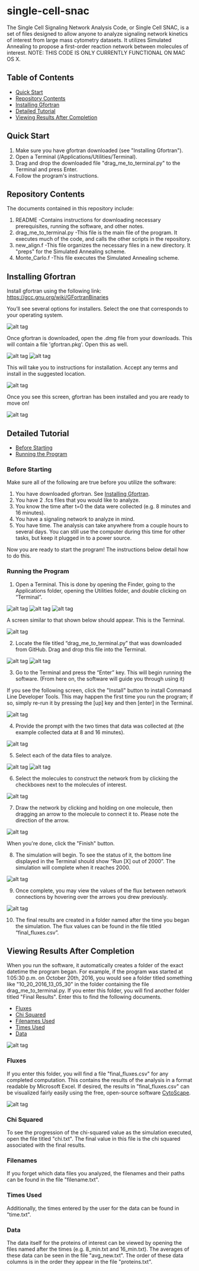 # single-cell-snac

The Single Cell Signaling Network Analysis Code, or Single Cell SNAC, is a set of files designed to allow anyone to analyze signaling network kinetics of interest from large mass cytometry datasets.  It utilizes Simulated Annealing to propose a first-order reaction network between molecules of interest.  NOTE: THIS CODE IS ONLY CURRENTLY FUNCTIONAL ON MAC OS X.

## Table of Contents
* [Quick Start](#quick-start) 
* [Repository Contents](#repository-contents) 
* [Installing Gfortran](#installing-gfortran) 
* [Detailed Tutorial](#detailed-tutorial) 
* [Viewing Results After Completion](#viewing-results-after-completion) 

## Quick Start
1. Make sure you have gfortran downloaded (see "Installing Gfortran").
2. Open a Terminal (/Applications/Utilities/Terminal).
3. Drag and drop the downloaded file "drag_me_to_terminal.py" to the Terminal and press Enter.
4. Follow the program's instructions.

## Repository Contents
The documents contained in this repository include:
1. README
   -Contains instructions for downloading necessary prerequisites, running the software, and other notes.
2. drag_me_to_terminal.py
   -This file is the main file of the program.  It executes much of the code, and calls the other scripts in the repository.
3. new_align.f
   -This file organizes the necessary files in a new directory.  It "preps" for the Simulated Annealing scheme.
4. Monte_Carlo.f
   -This file executes the Simulated Annealing scheme.
   
## Installing Gfortran
Install gfortran using the following link: https://gcc.gnu.org/wiki/GFortranBinaries

You’ll see several options for installers.  Select the one that corresponds to your operating system.

![alt tag](http://planetx.nationwidechildrens.org/~jayajit/software_pics/gfortran_binaries.png)

Once gfortran is downloaded, open the .dmg file from your downloads.  This will contain a file 'gfortran.pkg'.  Open this as well.

![alt tag](http://planetx.nationwidechildrens.org/~jayajit/software_pics/Downloads_screen.png)
![alt tag](http://planetx.nationwidechildrens.org/~jayajit/software_pics/Gfortran_pkg.png)

This will take you to instructions for installation.  Accept any terms and install in the suggested location.

![alt tag](http://planetx.nationwidechildrens.org/~jayajit/software_pics/Gfortran_Instruct.png)

Once you see this screen, gfortran has been installed and you are ready to move on!

![alt tag](http://planetx.nationwidechildrens.org/~jayajit/software_pics/Gfortran_Installed.png)


## Detailed Tutorial
* [Before Starting](#before-starting) 
* [Running the Program](#running-the-program)

### Before Starting
Make sure all of the following are true before you utilize the software:

1. You have downloaded gfortran.  See [Installing Gfortran](#installing-gfortran).
2. You have 2 .fcs files that you would like to analyze.
3. You know the time after t=0 the data were collected (e.g. 8 minutes and 16 minutes).
4. You have a signaling network to analyze in mind.
5. You have time.  The analysis can take anywhere from a couple hours to several days.  You can still use the computer during this time for other tasks, but keep it plugged in to a power source.

Now you are ready to start the program!  The instructions below detail how to do this.

### Running the Program

1.	Open a Terminal.  This is done by opening the Finder, going to the Applications folder, opening the Utilities folder, and double clicking on “Terminal”.

![alt tag](http://planetx.nationwidechildrens.org/~jayajit/software_pics/Open_Terminal_1.png)
![alt tag](http://planetx.nationwidechildrens.org/~jayajit/software_pics/Open_Terminal_2.png)
![alt tag](http://planetx.nationwidechildrens.org/~jayajit/software_pics/Open_Terminal_3.png)

A screen similar to that shown below should appear.  This is the Terminal.

![alt tag](http://planetx.nationwidechildrens.org/~jayajit/software_pics/Empty_terminal.png)

2.	Locate the file titled “drag_me_to_terminal.py” that was downloaded from GitHub.  Drag and drop this file into the Terminal.

![alt tag](http://planetx.nationwidechildrens.org/~jayajit/software_pics/drag_me_to_terminal.png)
![alt tag](http://planetx.nationwidechildrens.org/~jayajit/software_pics/Terminal_with_path.png)

3.	Go to the Terminal and press the “Enter” key.  This will begin running the software. (From here on, the software will guide you through using it)

If you see the following screen, click the "Install" button to install Command Line Developer Tools.  This may happen the first time you run the program; if so, simply re-run it by pressing the [up] key and then [enter] in the Terminal.

![alt tag](http://planetx.nationwidechildrens.org/~jayajit/software_pics/Developer_Tools_Install.png)

4.	Provide the prompt with the two times that data was collected at (the example collected data at 8 and 16 minutes).

![alt tag](http://planetx.nationwidechildrens.org/~jayajit/software_pics/Tutorial_1b.png)

5.	Select each of the data files to analyze.

![alt tag](http://planetx.nationwidechildrens.org/~jayajit/software_pics/Tutorial_1c.png)
![alt tag](http://planetx.nationwidechildrens.org/~jayajit/software_pics/Tutorial_2.png)

6.	Select the molecules to construct the network from by clicking the checkboxes next to the molecules of interest.

![alt tag](http://planetx.nationwidechildrens.org/~jayajit/software_pics/Tutorial_6.png)

7.	Draw the network by clicking and holding on one molecule, then dragging an arrow to the molecule to connect it to.  Please note the direction of the arrow.

![alt tag](http://planetx.nationwidechildrens.org/~jayajit/software_pics/Tutorial_9.png)

When you're done, click the "Finish" button.

8.	The simulation will begin.  To see the status of it, the bottom line displayed in the Terminal should show “Run [X] out of 2000”.  The simulation will complete when it reaches 2000.

![alt tag](http://planetx.nationwidechildrens.org/~jayajit/software_pics/Tutorial_10.png)

9.	Once complete, you may view the values of the flux between network connections by hovering over the arrows you drew previously.

![alt tag](http://planetx.nationwidechildrens.org/~jayajit/software_pics/Tutorial_12.png)

10. The final results are created in a folder named after the time you began the simulation.  The flux values can be found in the file titled “final_fluxes.csv”.


## Viewing Results After Completion

When you run the software, it automatically creates a folder of the exact datetime the program began.  For example, if the program was started at 1:05:30 p.m. on October 20th, 2016, you would see a folder titled something like "10_20_2016_13_05_30" in the folder containing the file drag_me_to_terminal.py.  If you enter this folder, you will find another folder titled "Final Results".  Enter this to find the following documents.
* [Fluxes](#fluxes)
* [Chi Squared](#chi-squared)
* [Filenames Used](#filenames)
* [Times Used](#times-used)
* [Data](#data)

![alt tag](http://planetx.nationwidechildrens.org/~jayajit/software_pics/Tutorial_13.png)

### Fluxes
If you enter this folder, you will find a file "final_fluxes.csv" for any completed computation.  This contains the results of the analysis in a format readable by Microsoft Excel.  If desired, the results in "final_fluxes.csv" can be visualized fairly easily using the free, open-source software [CytoScape].

![alt tag](http://planetx.nationwidechildrens.org/~jayajit/software_pics/Tutorial_15.png)

### Chi Squared
To see the progression of the chi-squared value as the simulation executed, open the file titled "chi.txt".  The final value in this file is the chi squared associated with the final results.

### Filenames
If you forget which data files you analyzed, the filenames and their paths can be found in the file "filename.txt".  
### Times Used
Additionally, the times entered by the user for the data can be found in "time.txt".  

### Data
The data itself for the proteins of interest can be viewed by opening the files named after the times (e.g. 8_min.txt and 16_min.txt).  The averages of these data can be seen in the file "avg_new.txt".  The order of these data columns is in the order they appear in the file "proteins.txt".

[CytoScape]: http://www.cytoscape.org/
